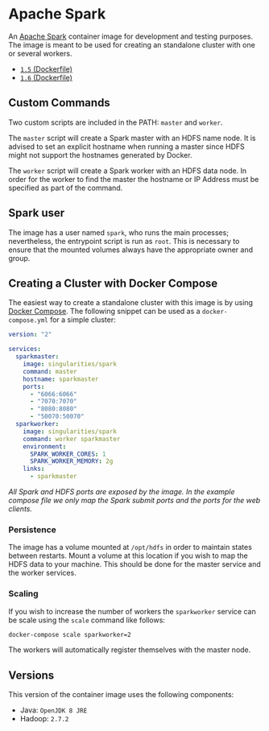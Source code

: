 # Apache Spark

An [Apache Spark](http://spark.apache.org/) container image for development and testing purposes. The image is meant to be used for creating an standalone cluster with one or several workers.

- [`1.5` (Dockerfile)](https://github.com/SingularitiesCR/spark-docker/blob/1.5/Dockerfile)
- [`1.6` (Dockerfile)](https://github.com/SingularitiesCR/spark-docker/blob/1.6/Dockerfile)

## Custom Commands

Two custom scripts are included in the PATH: `master` and `worker`.

The `master` script will create a Spark master with an HDFS name node. It is advised to set an explicit hostname when running a master since HDFS might not support the hostnames generated by Docker.

The `worker` script will create a Spark worker with an HDFS data node. In order for the worker to find the master the hostname or IP Address must be specified as part of the command.

## Spark user

The image has a user named `spark`, who runs the main processes; nevertheless, the entrypoint script is run as `root`. This is necessary to ensure that the mounted volumes always have the appropriate owner and group.

## Creating a Cluster with Docker Compose

The easiest way to create a standalone cluster with this image is by using [Docker Compose](https://docs.docker.com/compose). The following snippet can be used as a `docker-compose.yml` for a simple cluster:

```YAML
version: "2"

services:
  sparkmaster:
    image: singularities/spark
    command: master
    hostname: sparkmaster
    ports:
      - "6066:6066"
      - "7070:7070"
      - "8080:8080"
      - "50070:50070"
  sparkworker:
    image: singularities/spark
    command: worker sparkmaster
    environment:
      SPARK_WORKER_CORES: 1
      SPARK_WORKER_MEMORY: 2g
    links:
      - sparkmaster
```

*All Spark and HDFS ports are exposed by the image. In the example compose file we only map the Spark submit ports and the ports for the web clients.*

### Persistence

The image has a volume mounted at `/opt/hdfs` in order to maintain states between restarts. Mount a volume at this location if you wish to map the HDFS data to your machine. This should be done for the master service and the worker services.

### Scaling

If you wish to increase the number of workers the `sparkworker` service can be scale using the `scale` command like follows:

```sh
docker-compose scale sparkworker=2
```

The workers will automatically register themselves with the master node.

## Versions

This version of the container image uses the following components:

- Java: `OpenJDK 8 JRE`
- Hadoop: `2.7.2 `

